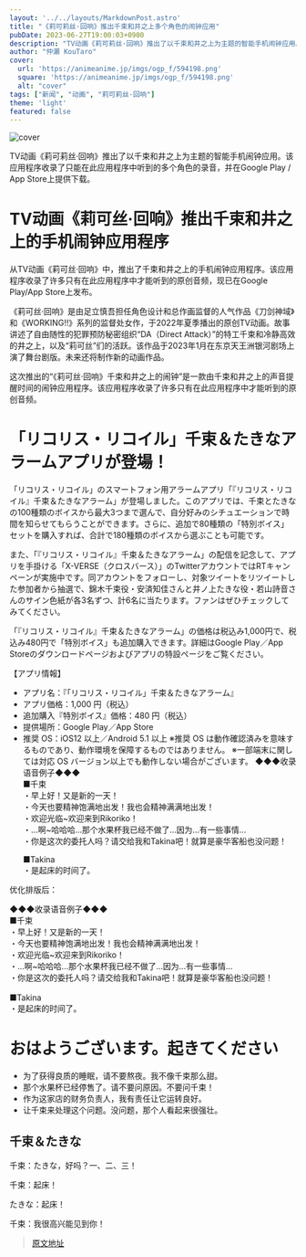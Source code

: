 ```yaml
---
layout: '../../layouts/MarkdownPost.astro'
title: "《莉可莉丝·回响》推出千束和井之上多个角色的闹钟应用"
pubDate: 2023-06-27T19:00:03+0900
description: "TV动画《莉可莉丝·回响》推出了以千束和井之上为主题的智能手机闹钟应用。该应用程序收录了只能在此应用程序中听到的多个角色的录音，并在Google Play / App Store上提供下载。"
author: "仲瀬 KouTaro"
cover:
  url: 'https://animeanime.jp/imgs/ogp_f/594198.png'
  square: 'https://animeanime.jp/imgs/ogp_f/594198.png'
  alt: "cover"
tags: ["新闻", "动画", "莉可莉丝·回响"]
theme: 'light'
featured: false
---
```


![cover](https://animeanime.jp/imgs/ogp_f/594198.png)

TV动画《莉可莉丝·回响》推出了以千束和井之上为主题的智能手机闹钟应用。该应用程序收录了只能在此应用程序中听到的多个角色的录音，并在Google Play / App Store上提供下载。

# TV动画《莉可丝·回响》推出千束和井之上的手机闹钟应用程序

从TV动画《莉可丝·回响》中，推出了千束和井之上的手机闹钟应用程序。该应用程序收录了许多只有在此应用程序中才能听到的原创音频，现已在Google Play/App Store上发布。

《莉可丝·回响》是由足立慎吾担任角色设计和总作画监督的人气作品《刀剑神域》和《WORKING!!》系列的监督处女作，于2022年夏季播出的原创TV动画。故事讲述了自由随性的犯罪预防秘密组织“DA（Direct Attack）”的特工千束和冷静高效的井之上，以及“莉可丝”们的活跃。该作品于2023年1月在东京天王洲银河剧场上演了舞台剧版。未来还将制作新的动画作品。

这次推出的“《莉可丝·回响》千束和井之上的闹钟”是一款由千束和井之上的声音提醒时间的闹钟应用程序。该应用程序收录了许多只有在此应用程序中才能听到的原创音频。
# 「リコリス・リコイル」千束＆たきなアラームアプリが登場！

「リコリス・リコイル」のスマートフォン用アラームアプリ「『リコリス・リコイル』千束＆たきなアラーム」が登場しました。このアプリでは、千束とたきなの100種類のボイスから最大3つまで選んで、自分好みのシチュエーションで時間を知らせてもらうことができます。さらに、追加で80種類の「特別ボイス」セットを購入すれば、合計で180種類のボイスから選ぶことも可能です。

また、「『リコリス・リコイル』千束＆たきなアラーム」の配信を記念して、アプリを手掛ける「X-VERSE（クロスバース）」のTwitterアカウントではRTキャンペーンが実施中です。同アカウントをフォローし、対象ツイートをリツイートした参加者から抽選で、錦木千束役・安済知佳さんと井ノ上たきな役・若山詩音さんのサイン色紙が各3名ずつ、計6名に当たります。ファンはぜひチェックしてみてください。

「『リコリス・リコイル』千束＆たきなアラーム」の価格は税込み1,000円で、税込み480円で「特別ボイス」も追加購入できます。詳細はGoogle Play／App Storeのダウンロードページおよびアプリの特設ページをご覧ください。

【アプリ情報】
- アプリ名：『「リコリス・リコイル」千束＆たきなアラーム』
- アプリ価格：1,000 円（税込）
- 追加購入『特別ボイス』価格：480 円（税込）
- 提供場所：Google Play／App Store
- 推奨 OS：iOS12 以上／Android 5.1 以上
※推奨 OS は動作確認済みを意味するものであり、動作環境を保障するものではありません。
※一部端末に関しては対応 OS バージョン以上でも動作しない場合がございます。
◆◆◆收录语音例子◆◆◆<br>■千束<br>・早上好！又是新的一天！<br>・今天也要精神饱满地出发！我也会精神满满地出发！<br>・欢迎光临~欢迎来到Rikoriko！<br>・...啊~哈哈哈...那个水果杯我已经不做了...因为...有一些事情...<br>・你是这次的委托人吗？请交给我和Takina吧！就算是豪华客船也没问题！</p><p>■Takina<br>・是起床的时间了。</p>

优化排版后：

◆◆◆收录语音例子◆◆◆
<br>
■千束
<br>
・早上好！又是新的一天！
<br>
・今天也要精神饱满地出发！我也会精神满满地出发！
<br>
・欢迎光临~欢迎来到Rikoriko！
<br>
・...啊~哈哈哈...那个水果杯我已经不做了...因为...有一些事情...
<br>
・你是这次的委托人吗？请交给我和Takina吧！就算是豪华客船也没问题！
<br>
<br>
■Takina
<br>
・是起床的时间了。
# おはようございます。起きてください

- 为了获得良质的睡眠，请不要熬夜。我不像千束那么甜。
- 那个水果杯已经停售了。请不要问原因。不要问千束！
- 作为这家店的财务负责人，我有责任让它运转良好。
- 让千束来处理这个问题。没问题，那个人看起来很强壮。

## 千束＆たきな

千束：たきな，好吗？一、二、三！

千束：起床！

たきな：起床！

千束：我很高兴能见到你！

>[原文地址](https://animeanime.jp/article/2023/06/27/78203.html)  